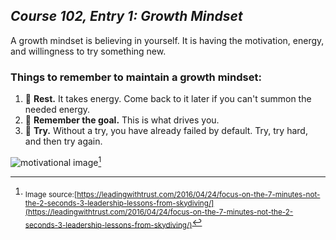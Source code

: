 <!-- Class 102, Entry 1: Growth Mindset - Created 2023/07/18, Modified 2023/07/18 -->
## *Course 102, Entry 1: Growth Mindset*
A growth mindset is believing in yourself. It is having the motivation, energy, and willingness to try something new. 

### Things to remember to maintain a growth mindset:
1. 🛌 **Rest.** It takes energy. Come back to it later if you can't summon the needed energy.
2. 🏁 **Remember the goal.** This is what drives you.
3. 🔨 **Try.** Without a try, you have already failed by default. Try, try hard, and then try again.

![motivational image](https://github.com/Bradley-Hower/reading-notes/assets/139923955/02e9fdb4-856b-42b2-a371-fdb8f5c23f7b)[^1]

[^1]: <sub>Image source:[https://leadingwithtrust.com/2016/04/24/focus-on-the-7-minutes-not-the-2-seconds-3-leadership-lessons-from-skydiving/](https://leadingwithtrust.com/2016/04/24/focus-on-the-7-minutes-not-the-2-seconds-3-leadership-lessons-from-skydiving/)</sub> 
